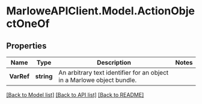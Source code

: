 # MarloweAPIClient.Model.ActionObjectOneOf

## Properties

Name | Type | Description | Notes
------------ | ------------- | ------------- | -------------
**VarRef** | **string** | An arbitrary text identifier for an object in a Marlowe object bundle. | 

[[Back to Model list]](../README.md#documentation-for-models) [[Back to API list]](../README.md#documentation-for-api-endpoints) [[Back to README]](../README.md)

